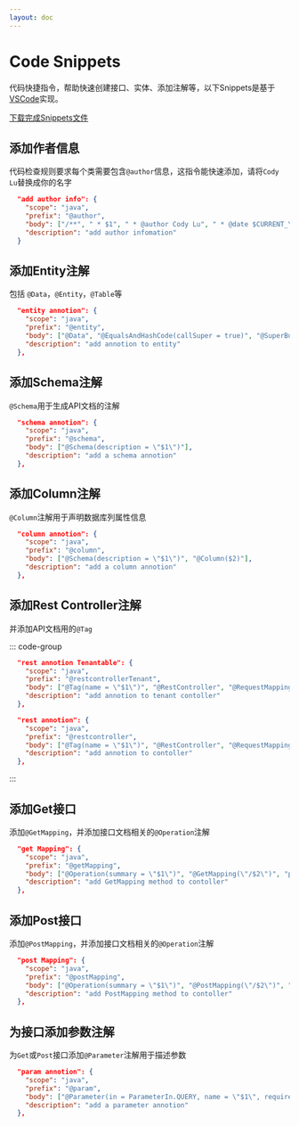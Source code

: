 ```yaml
---
layout: doc
---
```


# Code Snippets
代码快捷指令，帮助快速创建接口、实体、添加注解等，以下Snippets是基于[VSCode](https://code.visualstudio.com/)实现。

<a href='/snippets/dino-spring.code-snippets' >下载完成Snippets文件</a>

## 添加作者信息
代码检查规则要求每个类需要包含`@author`信息，这指令能快速添加，请将`Cody Lu`替换成你的名字
```json
  "add author info": {
    "scope": "java",
    "prefix": "@author",
    "body": ["/**", " * $1", " * @author Cody Lu", " * @date $CURRENT_YEAR-$CURRENT_MONTH-$CURRENT_DATE $CURRENT_HOUR:$CURRENT_MINUTE:$CURRENT_SECOND", " */", ""],
    "description": "add author infomation"
  }
```

## 添加Entity注解
包括 `@Data`，`@Entity`，`@Table`等

```json
  "entity annotion": {
    "scope": "java",
    "prefix": "@entity",
    "body": ["@Data", "@EqualsAndHashCode(callSuper = true)", "@SuperBuilder", "@NoArgsConstructor", "@Entity", "@Table(name = \"$1\")"],
    "description": "add annotion to entity"
  },
```

## 添加Schema注解

`@Schema`用于生成API文档的注解

```json
  "schema annotion": {
    "scope": "java",
    "prefix": "@schema",
    "body": ["@Schema(description = \"$1\")"],
    "description": "add a schema annotion"
  },
```

## 添加Column注解

`@Column`注解用于声明数据库列属性信息

```json
  "column annotion": {
    "scope": "java",
    "prefix": "@column",
    "body": ["@Schema(description = \"$1\")", "@Column($2)"],
    "description": "add a column annotion"
  },
```

## 添加Rest Controller注解

并添加API文档用的`@Tag`

::: code-group

```json [多租户版本]
  "rest annotion Tenantable": {
    "scope": "java",
    "prefix": "@restcontrollerTenant",
    "body": ["@Tag(name = \"$1\")", "@RestController", "@RequestMapping(\"/v1/{tenant_id:[0-9A-Z]+}/$2\")"],
    "description": "add annotion to tenant contoller"
  },
```


```json [非租户版本]
  "rest annotion": {
    "scope": "java",
    "prefix": "@restcontroller",
    "body": ["@Tag(name = \"$1\")", "@RestController", "@RequestMapping(\"/v1/$2\")"],
    "description": "add annotion to contoller"
  },
```
:::

## 添加Get接口

添加`@GetMapping`，并添加接口文档相关的`@Operation`注解

```json
  "get Mapping": {
    "scope": "java",
    "prefix": "@getMapping",
    "body": ["@Operation(summary = \"$1\")", "@GetMapping(\"/$2\")", "public Response<$3> get$2(){", "$4", "return Response.success(null);", "}"],
    "description": "add GetMapping method to contoller"
  },
```

## 添加Post接口

添加`@PostMapping`，并添加接口文档相关的`@Operation`注解

```json
  "post Mapping": {
    "scope": "java",
    "prefix": "@postMapping",
    "body": ["@Operation(summary = \"$1\")", "@PostMapping(\"/$2\")", "public Response<$3> post$2(@RequestBody PostBody<$4> req){", "$5", "return Response.success(null);", "}"],
    "description": "add PostMapping method to contoller"
  },
```

## 为接口添加参数注解

为`Get`或`Post`接口添加`@Parameter`注解用于描述参数

```json
  "param annotion": {
    "scope": "java",
    "prefix": "@param",
    "body": ["@Parameter(in = ParameterIn.QUERY, name = \"$1\", required = true)"],
    "description": "add a parameter annotion"
  },
```
